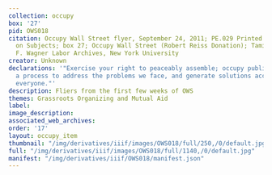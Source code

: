 ```yaml
---
collection: occupy
box: '27'
pid: OWS018
citation: Occupy Wall Street flyer, September 24, 2011; PE.029 Printed Ephemera Collection
  on Subjects; box 27; Occupy Wall Street (Robert Reiss Donation); Tamiment Library/Robert
  F. Wagner Labor Archives, New York University
creator: Unknown
declarations: '"Exercise your right to peaceably assemble; occupy public space;  create
  a process to address the problems we face, and generate solutions accessible to
  everyone."'
description: Fliers from the first few weeks of OWS
themes: Grassroots Organizing and Mutual Aid
label:
image_description:
associated_web_archives:
order: '17'
layout: occupy_item
thumbnail: "/img/derivatives/iiif/images/OWS018/full/250,/0/default.jpg"
full: "/img/derivatives/iiif/images/OWS018/full/1140,/0/default.jpg"
manifest: "/img/derivatives/iiif/OWS018/manifest.json"
---
```

